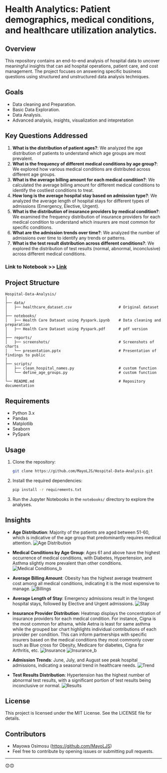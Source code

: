 
# Health Analytics: Patient demographics, medical conditions, and healthcare utilization analytics.

## **Overview**
This repository contains an end-to-end analysis of hospital data to uncover meaningful insights that can aid hospital operations, patient care, and cost management. The project focuses on answering specific business questions using structured and unstructured data analysis techniques.

## **Goals**
- Data cleaning and Preparation.
- Basic Data Exploration.
- Data Analysis.
- Advanced analysis, insights, visualization and intepretation

## **Key Questions Addressed**
1. **What is the distribution of patient ages?**: We analyzed the age distribution of patients to understand which age groups are most prevalent.
2. **What is the frequency of different medical conditions by age group?**: We explored how various medical conditions are distributed across different age groups.
3. **What is the average billing amount for each medical condition?**: We calculated the average billing amount for different medical conditions to identify the costliest conditions to treat.
4. **How long is the average hospital stay based on admission type?**: We analyzed the average length of hospital stays for different types of admissions (Emergency, Elective, Urgent).
5. **What is the distribution of insurance providers by medical condition?**: We examined the frequency distribution of insurance providers for each medical condition to understand which insurers are most common for specific conditions.
6. **What are the admission trends over time?**: We analyzed the number of admissions over time to identify any trends or patterns.
7. **What is the test result distribution across different conditions?**: We explored the distribution of test results (normal, abnormal, inconclusive) across different medical conditions.

### Link to Notebook >> [Link](notebooks/Health%20Care%20Dataset%20using%20Pyspark.ipynb)

## **Project Structure**
```
Hospital-Data-Analysis/
│
├── data/
│   ├── healthcare_dataset.csv                     # Original dataset
│
├── notebooks/
│   ├── Health Care Dataset using Pyspark.ipynb    # Data cleaning and preparation
│   ├── Health Care Dataset using Pyspark.pdf      # pdf version
│
├── reports/
│   ├── screenshots/                               # Screenshots of charts
│   └── presentation.pptx                          # Presentation of findings to public
│
├── scripts/
│   ├── clean_hospital_names.py                    # custom function
│   └── define_age_groups.py                       # custom function
│
└── README.md                                      # Repository documentation
```

## **Requirements**
- Python 3.x
- Pandas
- Matplotlib
- Seaborn
- PySpark

## **Usage**
1. Clone the repository:
   ```bash
   git clone https://github.com/MayoLJS/Hospital-Data-Analysis.git
   ```

2. Install the required dependencies:
   ```bash
   pip install -r requirements.txt
   ```

3. Run the Jupyter Notebooks in the `notebooks/` directory to explore the analyses.

## **Insights**
- **Age Distribution**: Majority of the patients are aged between 51-60, which is indicative of the age group that predominantly requires medical attention.
![Age Distribution](reports/screenshots/download01.png)
  
- **Medical Conditions by Age Group**: Ages 61 and above have the highest occurrence of medical conditions, with Diabetes, Hypertension, and Asthma slightly more prevalent than other conditions.
![Medical Conditions_b](reports/screenshots/download02.png)
  
- **Average Billing Amount**: Obesity has the highest average treatment cost among all medical conditions, indicating it is the most expensive to manage.
![Billings](reports/screenshots/download04.png)

- **Average Length of Stay**: Emergency admissions result in the longest hospital stays, followed by Elective and Urgent admissions.
![Stay](reports/screenshots/download05.png)
  
- **Insurance Provider Distribution**: Heatmap displays the concentration of insurance providers for each medical condition. For instance, Cigna is the most common for athsma, while Aetna is least for same asthma while the grouped bar chart highlights individual contributions of each provider per condition. This can inform partnerships with specific insurers based on the medical conditions they most commonly cover such as Blue cross for Obesity, Medicare for diabetes, Cigna for Arthritis, etc.
![Insurance](reports/screenshots/download06.png)
![Insurance_b](reports/screenshots/download07.png)

- **Admission Trends**: June, July, and August see peak hospital admissions, indicating a seasonal trend in healthcare needs.
![Trend](reports/screenshots/download08.png)

- **Test Results Distribution**: Hypertension has the highest number of abnormal test results, with a significant portion of test results being inconclusive or normal.
![Results](reports/screenshots/download09.png)


## **License**
This project is licensed under the MIT License. See the LICENSE file for details.

## **Contributors**
- Mayowa Osimosu (https://github.com/MayoLJS)
- Feel free to contribute by opening issues or submitting pull requests.

---

😊😊
